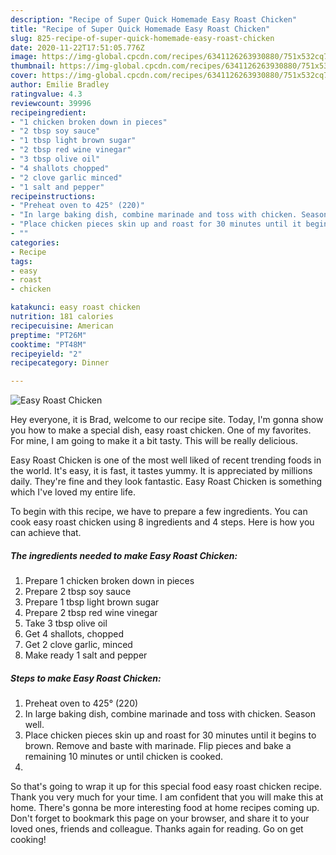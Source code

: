```yaml
---
description: "Recipe of Super Quick Homemade Easy Roast Chicken"
title: "Recipe of Super Quick Homemade Easy Roast Chicken"
slug: 825-recipe-of-super-quick-homemade-easy-roast-chicken
date: 2020-11-22T17:51:05.776Z
image: https://img-global.cpcdn.com/recipes/6341126263930880/751x532cq70/easy-roast-chicken-recipe-main-photo.jpg
thumbnail: https://img-global.cpcdn.com/recipes/6341126263930880/751x532cq70/easy-roast-chicken-recipe-main-photo.jpg
cover: https://img-global.cpcdn.com/recipes/6341126263930880/751x532cq70/easy-roast-chicken-recipe-main-photo.jpg
author: Emilie Bradley
ratingvalue: 4.3
reviewcount: 39996
recipeingredient:
- "1 chicken broken down in pieces"
- "2 tbsp soy sauce"
- "1 tbsp light brown sugar"
- "2 tbsp red wine vinegar"
- "3 tbsp olive oil"
- "4 shallots chopped"
- "2 clove garlic minced"
- "1 salt and pepper"
recipeinstructions:
- "Preheat oven to 425° (220)"
- "In large baking dish, combine marinade and toss with chicken. Season well."
- "Place chicken pieces skin up and roast for 30 minutes until it begins to brown. Remove and baste with marinade. Flip pieces and bake a remaining 10 minutes or until chicken is cooked."
- ""
categories:
- Recipe
tags:
- easy
- roast
- chicken

katakunci: easy roast chicken 
nutrition: 181 calories
recipecuisine: American
preptime: "PT26M"
cooktime: "PT48M"
recipeyield: "2"
recipecategory: Dinner

---
```



![Easy Roast Chicken](https://img-global.cpcdn.com/recipes/6341126263930880/751x532cq70/easy-roast-chicken-recipe-main-photo.jpg)

Hey everyone, it is Brad, welcome to our recipe site. Today, I'm gonna show you how to make a special dish, easy roast chicken. One of my favorites. For mine, I am going to make it a bit tasty. This will be really delicious.

Easy Roast Chicken is one of the most well liked of recent trending foods in the world. It's easy, it is fast, it tastes yummy. It is appreciated by millions daily. They're fine and they look fantastic. Easy Roast Chicken is something which I've loved my entire life.




To begin with this recipe, we have to prepare a few ingredients. You can cook easy roast chicken using 8 ingredients and 4 steps. Here is how you can achieve that.

<!--inarticleads1-->

##### The ingredients needed to make Easy Roast Chicken:

1. Prepare 1 chicken broken down in pieces
1. Prepare 2 tbsp soy sauce
1. Prepare 1 tbsp light brown sugar
1. Prepare 2 tbsp red wine vinegar
1. Take 3 tbsp olive oil
1. Get 4 shallots, chopped
1. Get 2 clove garlic, minced
1. Make ready 1 salt and pepper




<!--inarticleads2-->

##### Steps to make Easy Roast Chicken:

1. Preheat oven to 425° (220)
1. In large baking dish, combine marinade and toss with chicken. Season well.
1. Place chicken pieces skin up and roast for 30 minutes until it begins to brown. Remove and baste with marinade. Flip pieces and bake a remaining 10 minutes or until chicken is cooked.
1. 




So that's going to wrap it up for this special food easy roast chicken recipe. Thank you very much for your time. I am confident that you will make this at home. There's gonna be more interesting food at home recipes coming up. Don't forget to bookmark this page on your browser, and share it to your loved ones, friends and colleague. Thanks again for reading. Go on get cooking!

